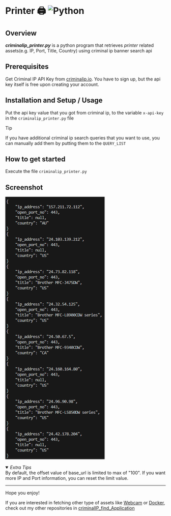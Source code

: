# Printer 🖨️ ![Python](https://img.shields.io/badge/python-3670A0?style=for-the-badge&logo=python&logoColor=ffdd54)

## Overview
***criminalip_printer.py*** is a python program that retrieves *printer* related assets(e.g. IP, Port, Title, Country) using criminal ip banner search api

## Prerequisites
Get Criminal IP API Key from [criminalip.io](criminalip.io).
You have to sign up, but the api key itself is free upon creating your account.

## Installation and Setup / Usage
Put the api key value that you got from criminal ip, to the variable ```x-api-key``` in the ```criminalip_printer.py``` file

> [!TIP]
> If you have additional criminal ip search queries that you want to use, you can manually add them by putting them to the ```QUERY_LIST```

## How to get started
Execute the file ```criminalip_printer.py```

## Screenshot
![Printer](Printer.png)

<details open>
  <summary><i>Extra Tips</i></summary>
  By default, the offset value of base_url is limited to max of "100".
  If you want more IP and Port information, you can reset the limit value. </details>

----

Hope you enjoy!

If you are interested in fetching other type of assets like [Webcam](https://github.com/hako-ck396/criminalIP_find_Application/blob/master/webcam/readme.md) or [Docker](https://github.com/hako-ck396/criminalIP_find_Application/blob/master/docker/readme.md), check out my other repositories in [criminalIP_find_Application](https://github.com/hako-ck396/criminalIP_find_Application)